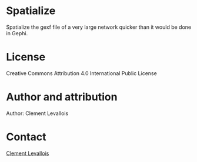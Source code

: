 # Spatialize

Spatialize the gexf file of a very large network quicker than it would be done in Gephi.

# License
Creative Commons Attribution 4.0 International Public License

# Author and attribution

Author: Clement Levallois

# Contact

[Clement Levallois](https://twitter.com/seinecle)